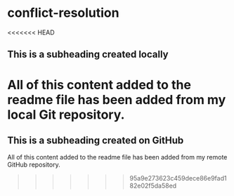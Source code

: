 # conflict-resolution

<<<<<<< HEAD
## This is a subheading created locally

  All of this content added to the readme file has been added from my local Git repository.
=======
 ## This is a subheading created on GitHub

  All of this content added to the readme file has been added from my remote GitHub repository.
>>>>>>> 95a9e273623c459dece86e9fad182e02f5da58ed
